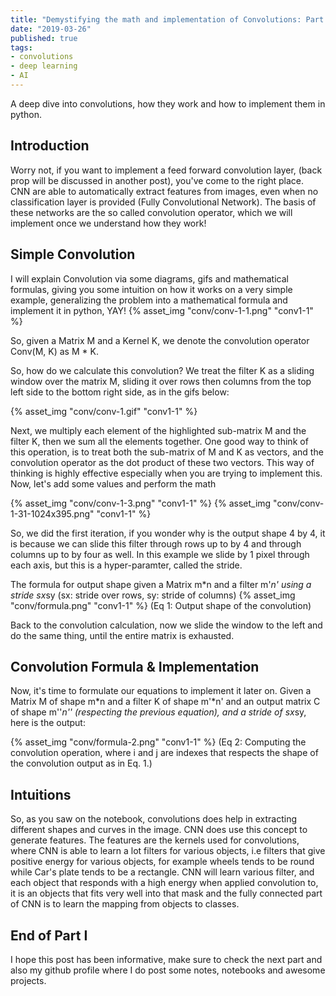 ```yaml
---
title: "Demystifying the math and implementation of Convolutions: Part I."
date: "2019-03-26"
published: true
tags: 
- convolutions
- deep learning
- AI
---
```

A deep dive into convolutions, how they work and how to implement them in python.
<!-- excerpt -->

## Introduction
Worry not, if you want to implement a feed forward convolution layer, (back prop will be discussed in another post), you've come to the right place. CNN are able to automatically extract features from images, even when no classification layer is provided (Fully Convolutional Network). The basis of these networks are the so called convolution operator, which we will implement once we understand how they work!

## Simple Convolution
I will explain Convolution via some diagrams, gifs and mathematical formulas, giving you some intuition on how it works on a very simple example, generalizing the problem into a mathematical formula and implement it in python, YAY!
{% asset_img "conv/conv-1-1.png" "conv1-1" %}

So, given a Matrix M and a Kernel K, we denote the convolution operator Conv(M, K) as M * K.

So, how do we calculate this convolution? We treat the filter K as a sliding window over the matrix M, sliding it over rows then columns from the top left side to the bottom right side, as in the gifs below:

{% asset_img "conv/conv-1.gif" "conv1-1" %}

Next, we multiply each element of the highlighted sub-matrix M and the filter K, then we sum all the elements together. One good way to think of this operation, is to treat both the sub-matrix of M and K as vectors, and the convolution operator as the dot product of these two vectors. This way of thinking is highly effective especially when you are trying to implement this. Now, let's add some values and perform the math

{% asset_img "conv/conv-1-3.png" "conv1-1" %}
{% asset_img "conv/conv-1-31-1024x395.png" "conv1-1" %}

So, we did the first iteration, if you wonder why is the output shape 4 by 4, it is because we can slide this filter through rows up to by 4 and through columns up to by four as well. In this example we slide by 1 pixel through each axis, but this is a hyper-paramter, called the stride.

The formula for output shape given a Matrix m*n and a filter m'*n' using a stride sx*sy (sx: stride over rows, sy: stride of columns) 
{% asset_img "conv/formula.png" "conv1-1" %}
(Eq 1: Output shape of the convolution)

Back to the convolution calculation, now we slide the window to the left and do the same thing, until the entire matrix is exhausted.

## Convolution Formula & Implementation
Now, it's time to formulate our equations to implement it later on. Given a Matrix M of shape m*n and a filter K of shape m'*n' and an output matrix C of shape m''*n'' (respecting the previous equation),   and a stride of sx*sy, here is the output:

{% asset_img "conv/formula-2.png" "conv1-1" %}
(Eq 2: Computing the convolution operation, where i and j are indexes that respects the shape of the convolution output as in Eq. 1.)

<script src="https://gist.github.com/praisethemoon/437281ecd7d645ae91bac3886c459a49.js"></script>

## Intuitions
So, as you saw on the notebook, convolutions does help in extracting different shapes and curves in the image. CNN does use this concept to generate features. The features are the kernels used for convolutions, where CNN is able to learn a lot filters for various objects, i.e filters that give positive energy for various objects, for example wheels tends to be round while Car's plate tends to be a rectangle. CNN will learn various filter, and each object that responds with a high energy when applied convolution to, it is an objects that fits very well into that mask and the fully connected part of CNN is to learn the mapping from objects to classes.

## End of Part I

I hope this post has been informative, make sure to check the next part and also my github profile where I do post some notes, notebooks and awesome projects.